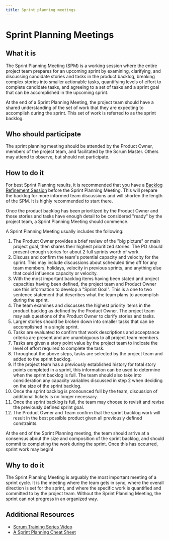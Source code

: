 ```yaml
---
title: Sprint planning meetings
---
```


# Sprint Planning Meetings

## What it is

The Sprint Planning Meeting (SPM) is a working session where the entire project team prepares for an upcoming sprint by examining, clarifying, and discussing candidate stories and tasks in the product backlog, breaking complex stories into smaller actionable tasks, quantifying levels of effort to complete candidate tasks, and agreeing to a set of tasks and a sprint goal that can be accomplished in the upcoming sprint.

At the end of a Sprint Planning Meeting, the project team should have a shared understanding of the set of work that they are expecting to accomplish during the sprint. This set of work is referred to as the sprint backlog.

## Who should participate

The sprint planning meeting should be attended by the Product Owner, members of the project team, and facilitated by the Scrum Master. Others may attend to observe, but should not participate.

## How to do it

For best Sprint Planning results, it is recommended that you have a [Backlog Refinement Session](backlog-refinement.md) before the Sprint Planning Meeting. This will prepare the backlog for more informed team discussions and will shorten the length of the SPM. It is highly recommended to start there.

Once the product backlog has been prioritized by the Product Owner and those stories and tasks have enough detail to be considered "ready" by the project team, a Sprint Planning Meeting should commence.

A Sprint Planning Meeting usually includes the following:

1. The Product Owner provides a brief review of the "big picture" or main project goal, then shares their highest prioritized stories. The PO should present enough stories for about 2 full sprints worth of work.
1. Discuss and confirm the team's potential capacity and velocity for the sprint. This may include discussions about scheduled time off for any team members, holidays, velocity in previous sprints, and anything else that could influence capacity or velocity.
1. With the most important backlog items having been stated and project capacities having been defined, the project team and Product Owner use this information to develop a "Sprint Goal". This is a one to two sentence statement that describes what the team plans to accomplish during the sprint.
1. The team examines and discusses the highest priority items in the product backlog as defined by the Product Owner. The project team may ask questions of the Product Owner to clarify stories and tasks.
1. Larger stories should be broken down into smaller tasks that can be accomplished in a single sprint.
1. Tasks are evaluated to confirm that work descriptions and acceptance criteria are present and are unambiguous to all project team members.
1. Tasks are given a story point value by the project team to indicate the level of effort required to complete the task.
1. Throughout the above steps, tasks are selected by the project team and added to the sprint backlog.
1. If the project team has a previously established history for total story points completed in a sprint, this information can be used to determine when the sprint backlog is full. The team should also take into consideration any capacity variables discussed in step 2 when deciding on the size of the sprint backlog.
1. Once the sprint backlog is pronounced full by the team, discussion of additional tickets is no longer necessary.
1. Once the sprint backlog is full, the team may choose to revisit and revise the previously defined sprint goal.
1. The Product Owner and Team confirm that the sprint backlog work will result in the best possible product given all previously defined constraints.

At the end of the Sprint Planning meeting, the team should arrive at a consensus about the size and composition of the sprint backlog, and should commit to completing the work during the sprint. Once this has occurred, sprint work may begin!

## Why to do it

The Sprint Planning Meeting is arguably the most important meeting of a sprint cycle. It is the meeting where the team gets in sync, where the overall direction is set for the sprint, and where the specific work is quantified and committed to by the project team. Without the Sprint Planning Meeting, the sprint can not progress in an organized way.

## Additional Resources

- [Scrum Training Series Video](http://scrumtrainingseries.com/SprintPlanningMeeting/SprintPlanningMeeting.htm)
- [A Sprint Planning Cheat Sheet](https://www.leadingagile.com/simple-cheat-sheet-to-sprint-planning-meeting/)
